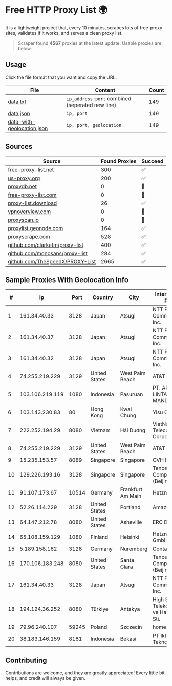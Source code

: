 
# Free HTTP Proxy List 🌍

It is a lightweight project that, every 10 minutes, scrapes lots of free-proxy sites, validates if it works, and serves a clean proxy list.


> Scraper found **4567** proxies at the latest update. Usable proxies are below.

## Usage

Click the file format that you want and copy the URL.


|File|Content|Count|
|----|-------|-----|
|[data.txt](https://raw.githubusercontent.com/themiralay/Proxy-List-World/master/data.txt)|`ip_address:port` combined (seperated new line)|149|
|[data.json](https://raw.githubusercontent.com/themiralay/Proxy-List-World/master/data.json)|`ip, port`|149|
|[data-with-geolocation.json](https://raw.githubusercontent.com/themiralay/Proxy-List-World/master/data-with-geolocation.json)|`ip, port, geolocation`|149|

## Sources

|Source|Found Proxies|Succeed|
|------|-------------|-------|
|[free-proxy-list.net](https://free-proxy-list.net)|300|✅|
|[us-proxy.org](https://www.us-proxy.org)|200|✅|
|[proxydb.net](http://proxydb.net)|0|🚫|
|[free-proxy-list.com](https://free-proxy-list.com/?page=&port=&type%5B%5D=http&type%5B%5D=https&up_time=0&search=Search)|0|🚫|
|[proxy-list.download](https://www.proxy-list.download/HTTP)|26|✅|
|[vpnoverview.com](https://vpnoverview.com/privacy/anonymous-browsing/free-proxy-servers)|0|🚫|
|[proxyscan.io](https://www.proxyscan.io)|0|🚫|
|[proxylist.geonode.com](https://proxylist.geonode.com/api/proxy-list?limit=300&page=1&sort_by=lastChecked&sort_type=desc&protocols=http,https)|164|✅|
|[proxyscrape.com](https://api.proxyscrape.com/v2/?request=displayproxies&protocol=http&timeout=10000&country=all&ssl=all&anonymity=all)|528|✅|
|[github.com/clarketm/proxy-list](https://raw.githubusercontent.com/clarketm/proxy-list/master/proxy-list-raw.txt)|400|✅|
|[github.com/monosans/proxy-list](https://raw.githubusercontent.com/monosans/proxy-list/main/proxies/http.txt)|284|✅|
|[github.com/TheSpeedX/PROXY-List](https://raw.githubusercontent.com/TheSpeedX/PROXY-List/master/http.txt)|2665|✅|


## Sample Proxies With Geolocation Info

|#|Ip|Port|Country|City|Internet Service Provider|
|-|--|----|-------|----|-------------------------|
|1|161.34.40.33|3128|Japan|Atsugi|NTT PC Communications, Inc.|
|2|161.34.40.37|3128|Japan|Atsugi|NTT PC Communications, Inc.|
|3|161.34.40.32|3128|Japan|Atsugi|NTT PC Communications, Inc.|
|4|74.255.219.229|3129|United States|West Palm Beach|AT&T Corp.|
|5|103.106.219.119|1080|Indonesia|Pasuruan|PT. ARTHA LINTAS DATA MANDIRI|
|6|103.143.230.83|80|Hong Kong|Kwai Chung|Yisu Cloud LTD|
|7|222.252.194.29|8080|Vietnam|Hải Dương|VietNam Post and Telecom Corporation|
|8|74.255.219.229|3129|United States|West Palm Beach|AT&T Corp.|
|9|15.235.153.57|8089|Singapore|Singapore|OVH Hosting|
|10|129.226.193.16|3128|Singapore|Singapore|Tencent Cloud Computing (Beijing) Co|
|11|91.107.173.67|10514|Germany|Frankfurt Am Main|Hetzner Online AG|
|12|52.26.114.229|3128|United States|Portland|Amazon.com, Inc.|
|13|64.147.212.78|8080|United States|Asheville|ERC Broadband|
|14|65.108.159.129|1080|Finland|Helsinki|Hetzner Online GmbH|
|15|5.189.158.162|3128|Germany|Nuremberg|Contabo GmbH|
|16|170.106.183.248|8080|United States|Santa Clara|Tencent Cloud Computing (Beijing) Co|
|17|161.34.40.33|3128|Japan|Atsugi|NTT PC Communications, Inc.|
|18|194.124.36.252|8080|Türkiye|Antakya|High Speed Telekomunikasyon ve Hab. Hiz. Ltd. Sti.|
|19|79.96.240.107|59245|Poland|Szczecin|home.pl network|
|20|38.183.146.159|8181|Indonesia|Bekasi|PT Ikhlas Cipta Teknologi|



## Contributing

Contributions are welcome, and they are greatly appreciated! Every
little bit helps, and credit will always be given.

